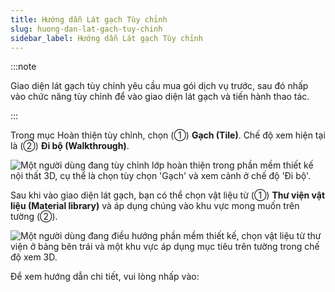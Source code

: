 ```yaml
---
title: Hướng dẫn Lát gạch Tùy chỉnh
slug: huong-dan-lat-gach-tuy-chinh
sidebar_label: Hướng dẫn Lát gạch Tùy chỉnh
---
```


:::note

Giao diện lát gạch tùy chỉnh yêu cầu mua gói dịch vụ trước, sau đó nhấp vào chức năng tùy chỉnh để vào giao diện lát gạch và tiến hành thao tác.

:::

Trong mục Hoàn thiện tùy chỉnh, chọn (①) **Gạch (Tile)**. Chế độ xem hiện tại là (②) **Đi bộ (Walkthrough)**.

![Một người dùng đang tùy chỉnh lớp hoàn thiện trong phần mềm thiết kế nội thất 3D, cụ thể là chọn tùy chọn 'Gạch' và xem cảnh ở chế độ 'Đi bộ'.](https://storage.googleapis.com/jegavn_kb/images/d02cd2e5-5ef6-4102-9766-187cccb1584f.png)

Sau khi vào giao diện lát gạch, bạn có thể chọn vật liệu từ (①) **Thư viện vật liệu (Material library)** và áp dụng chúng vào khu vực mong muốn trên tường (②).

![Một người dùng đang điều hướng phần mềm thiết kế, chọn vật liệu từ thư viện ở bảng bên trái và một khu vực áp dụng mục tiêu trên tường trong chế độ xem 3D.](https://storage.googleapis.com/jegavn_kb/images/f146939e-29ed-4059-93cd-dc29562a961c.png)

Để xem hướng dẫn chi tiết, vui lòng nhấp vào: